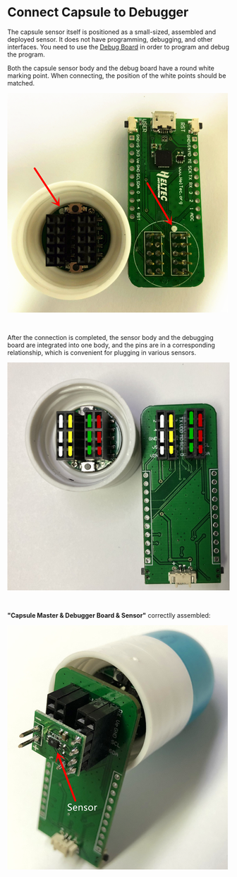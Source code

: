 # Connect Capsule to Debugger

The capsule sensor itself is positioned as a small-sized, assembled and deployed sensor. It does not have programming, debugging, and other interfaces. You need to use the [Debug Board](https://heltec.org/product/cubecell-capsule-debug/) in order to program and debug the program.

Both the capsule sensor body and the debug board have a round white marking point. When connecting, the position of the white points should be matched.

![](img/connect_capsule_to_debugger/01.png)

&nbsp;

After the connection is completed, the sensor body and the debugging board are integrated into one body, and the pins are in a corresponding relationship, which is convenient for plugging in various sensors.

![](img/connect_capsule_to_debugger/02.png)

&nbsp;

**"Capsule Master & Debugger Board & Sensor"** correctlly assembled:

![](img/connect_capsule_to_debugger/03.png)

